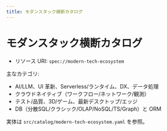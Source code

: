```yaml
---
title: モダンスタック横断カタログ
---
```


# モダンスタック横断カタログ

- リソース URI: `spec://modern-tech-ecosystem`

主なカテゴリ:
- AI/LLM、UI 革新、Serverless/ランタイム、DX、データ処理
- クラウドネイティブ（ワークフロー/ネットワーク/観測）
- テスト/品質、3D/ゲーム、最新デスクトップ/エッジ
- DB（分散SQL/クラシック/OLAP/NoSQL/TS/Graph）と ORM

実体は `src/catalog/modern-tech-ecosystem.yaml` を参照。

